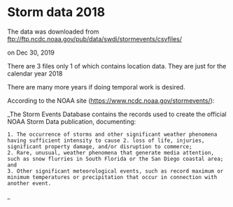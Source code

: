 # Storm data 2018
The data was downloaded from
ftp://ftp.ncdc.noaa.gov/pub/data/swdi/stormevents/csvfiles/

on Dec 30, 2019

There are 3 files only 1 of which contains location data. They are just for the calendar year 2018

There are many more years if doing temporal work is desired.

According to the NOAA site (https://www.ncdc.noaa.gov/stormevents/):

_The Storm Events Database contains the records used to create the official NOAA Storm Data publication, documenting:

    1. The occurrence of storms and other significant weather phenomena having sufficient intensity to cause 2. loss of life, injuries, significant property damage, and/or disruption to commerce;
    2. Rare, unusual, weather phenomena that generate media attention, such as snow flurries in South Florida or the San Diego coastal area; and
    3. Other significant meteorological events, such as record maximum or minimum temperatures or precipitation that occur in connection with another event.

_
